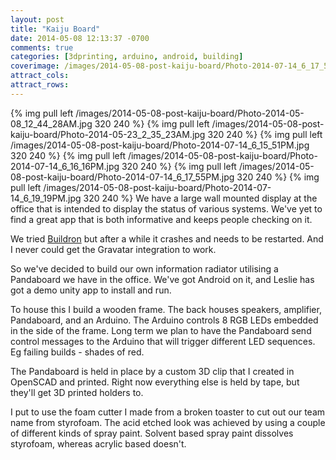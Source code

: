 ```yaml
---
layout: post
title: "Kaiju Board"
date: 2014-05-08 12:13:37 -0700
comments: true
categories: [3dprinting, arduino, android, building]
coverimage: /images/2014-05-08-post-kaiju-board/Photo-2014-07-14_6_17_55PM.jpg
attract_cols:
attract_rows:
---
```

{% img pull left /images/2014-05-08-post-kaiju-board/Photo-2014-05-08_12_44_28AM.jpg 320 240 %}
{% img pull left /images/2014-05-08-post-kaiju-board/Photo-2014-05-23_2_35_23AM.jpg 320 240 %}
{% img pull left /images/2014-05-08-post-kaiju-board/Photo-2014-07-14_6_15_51PM.jpg 320 240 %}
{% img pull left /images/2014-05-08-post-kaiju-board/Photo-2014-07-14_6_16_16PM.jpg 320 240 %}
{% img pull left /images/2014-05-08-post-kaiju-board/Photo-2014-07-14_6_17_55PM.jpg 320 240 %}
{% img pull left /images/2014-05-08-post-kaiju-board/Photo-2014-07-14_6_19_19PM.jpg 320 240 %}
We have a large wall mounted display at the office that is intended to display the status of various systems.  We've yet to find a great app that is both informative and keeps people checking on it.

We tried [Buildron](http://skahal.com/buildron/) but after a while it crashes and needs to be restarted.  And I never could get the Gravatar integration to work.

So we've decided to build our own information radiator utilising a Pandaboard we have in the office. We've got Android on it, and Leslie has got a demo unity app to install and run.

To house this I build a wooden frame.  The back houses speakers, amplifier, Pandaboard, and an Arduino.  The Arduino controls 8 RGB LEDs embedded in the side of the frame. Long term we plan to have the Pandaboard send control messages to the Arduino that will trigger different LED sequences. Eg failing builds - shades of red.

The Pandaboard is held in place by a custom 3D clip that I created in OpenSCAD and printed. Right now everything else is held by tape, but they'll get 3D printed holders to.

I put to use the foam cutter I made from a broken toaster to cut out our team name from styrofoam. The acid etched look was achieved by using a couple of different kinds of spray paint. Solvent based spray paint dissolves styrofoam, whereas acrylic based doesn't.

